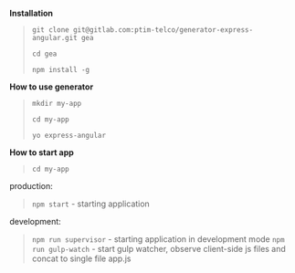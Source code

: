 **Installation**
>    `git clone git@gitlab.com:ptim-telco/generator-express-angular.git gea`
>
>    `cd gea`
>
>    `npm install -g`


**How to use generator**
>   `mkdir my-app`
>
>   `cd my-app`
>
>   `yo express-angular`

**How to start app**
>   `cd my-app`

production:
>   `npm start` - starting application

development:
>   `npm run supervisor` - starting application in development mode
>   `npm run gulp-watch` - start gulp watcher, observe client-side js files and concat to single file app.js



